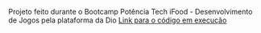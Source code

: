 Projeto feito durante o Bootcamp Potência Tech iFood - Desenvolvimento de Jogos pela plataforma da Dio
[Link para o código em execução](https://joaogabrielssilva.github.io/JogoDetonaRalphJS/)
